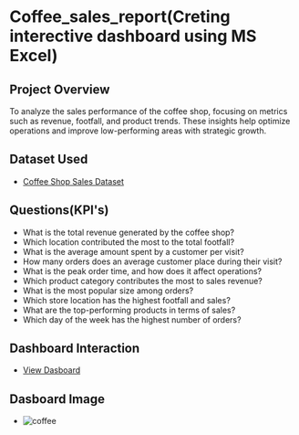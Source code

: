 # Coffee_sales_report(Creting interective dashboard using MS Excel)
## Project Overview

To analyze the sales performance of the coffee shop, focusing on metrics such as revenue, footfall, and product trends. These insights help optimize operations and improve low-performing areas with strategic growth.
## Dataset Used

- <a href="https://github.com/Chandrasekhar3784/Coffee-Sales-Report/blob/main/CoffeeSalesReport.xlsx"> Coffee Shop Sales Dataset</a>
## Questions(KPI's)

- What is the total revenue generated by the coffee shop?
- Which location contributed the most to the total footfall?
- What is the average amount spent by a customer per visit?
- How many orders does an average customer place during their visit?
- What is the peak order time, and how does it affect operations?
- Which product category contributes the most to sales revenue?
- What is the most popular size among orders?
- Which store location has the highest footfall and sales?
- What are the top-performing products in terms of sales?
- Which day of the week has the highest number of orders?

## Dashboard Interaction

- <a href="https://github.com/Chandrasekhar3784/Coffee-Sales-Report/blob/main/Screenshot%202024-12-02%20160901.png">View Dasboard</a>

## Dasboard Image

- ![coffee](https://github.com/user-attachments/assets/d53e6f0e-796b-4176-8a1a-aeae2ca42051)

